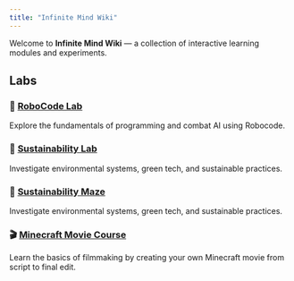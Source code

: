 ```yaml
---
title: "Infinite Mind Wiki"
---
```


Welcome to **Infinite Mind Wiki** — a collection of interactive learning modules and experiments.

## Labs

### 🚀 [RoboCode Lab](./robocode/)

Explore the fundamentals of programming and combat AI using Robocode.

### 🌱 [Sustainability Lab](./sustainability_lab/)

Investigate environmental systems, green tech, and sustainable practices.

### 🌱 [Sustainability Maze](./sustainability_maze/)

Investigate environmental systems, green tech, and sustainable practices.

### 🎬 [Minecraft Movie Course](./minecraft_movie_course/)

Learn the basics of filmmaking by creating your own Minecraft movie from script to final edit.
